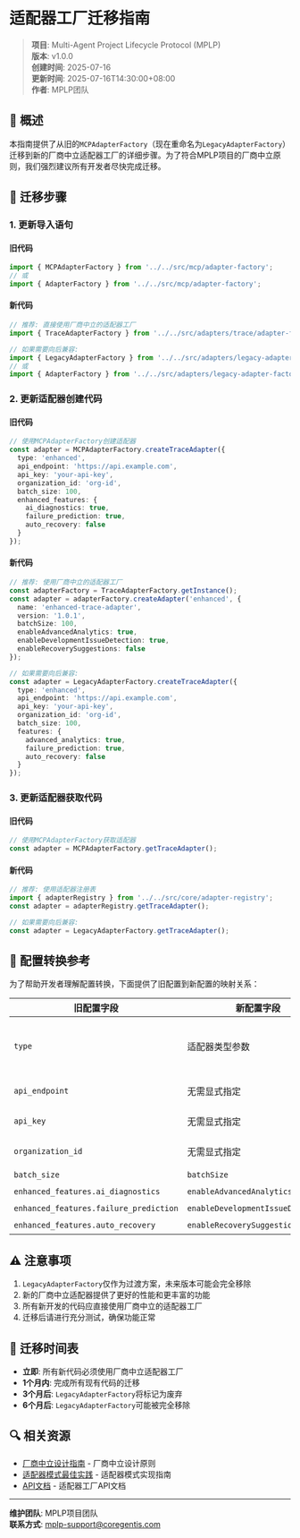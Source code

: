 # 适配器工厂迁移指南

> **项目**: Multi-Agent Project Lifecycle Protocol (MPLP)  
> **版本**: v1.0.0  
> **创建时间**: 2025-07-16  
> **更新时间**: 2025-07-16T14:30:00+08:00  
> **作者**: MPLP团队

## 📖 概述

本指南提供了从旧的`MCPAdapterFactory`（现在重命名为`LegacyAdapterFactory`）迁移到新的厂商中立适配器工厂的详细步骤。为了符合MPLP项目的厂商中立原则，我们强烈建议所有开发者尽快完成迁移。

## 🔄 迁移步骤

### 1. 更新导入语句

#### 旧代码

```typescript
import { MCPAdapterFactory } from '../../src/mcp/adapter-factory';
// 或
import { AdapterFactory } from '../../src/mcp/adapter-factory';
```

#### 新代码

```typescript
// 推荐: 直接使用厂商中立的适配器工厂
import { TraceAdapterFactory } from '../../src/adapters/trace/adapter-factory';

// 如果需要向后兼容:
import { LegacyAdapterFactory } from '../../src/adapters/legacy-adapter-factory';
// 或
import { AdapterFactory } from '../../src/adapters/legacy-adapter-factory';
```

### 2. 更新适配器创建代码

#### 旧代码

```typescript
// 使用MCPAdapterFactory创建适配器
const adapter = MCPAdapterFactory.createTraceAdapter({
  type: 'enhanced',
  api_endpoint: 'https://api.example.com',
  api_key: 'your-api-key',
  organization_id: 'org-id',
  batch_size: 100,
  enhanced_features: {
    ai_diagnostics: true,
    failure_prediction: true,
    auto_recovery: false
  }
});
```

#### 新代码

```typescript
// 推荐: 使用厂商中立的适配器工厂
const adapterFactory = TraceAdapterFactory.getInstance();
const adapter = adapterFactory.createAdapter('enhanced', {
  name: 'enhanced-trace-adapter',
  version: '1.0.1',
  batchSize: 100,
  enableAdvancedAnalytics: true,
  enableDevelopmentIssueDetection: true,
  enableRecoverySuggestions: false
});

// 如果需要向后兼容:
const adapter = LegacyAdapterFactory.createTraceAdapter({
  type: 'enhanced',
  api_endpoint: 'https://api.example.com',
  api_key: 'your-api-key',
  organization_id: 'org-id',
  batch_size: 100,
  features: {
    advanced_analytics: true,
    failure_prediction: true,
    auto_recovery: false
  }
});
```

### 3. 更新适配器获取代码

#### 旧代码

```typescript
// 使用MCPAdapterFactory获取适配器
const adapter = MCPAdapterFactory.getTraceAdapter();
```

#### 新代码

```typescript
// 推荐: 使用适配器注册表
import { adapterRegistry } from '../../src/core/adapter-registry';
const adapter = adapterRegistry.getTraceAdapter();

// 如果需要向后兼容:
const adapter = LegacyAdapterFactory.getTraceAdapter();
```

## 🔧 配置转换参考

为了帮助开发者理解配置转换，下面提供了旧配置到新配置的映射关系：

| 旧配置字段 | 新配置字段 | 说明 |
|------------|------------|------|
| `type` | 适配器类型参数 | 'enhanced' → 'enhanced', 'basic' → 'base' |
| `api_endpoint` | 无需显式指定 | 由适配器内部处理 |
| `api_key` | 无需显式指定 | 由适配器内部处理 |
| `organization_id` | 无需显式指定 | 由适配器内部处理 |
| `batch_size` | `batchSize` | 直接映射 |
| `enhanced_features.ai_diagnostics` | `enableAdvancedAnalytics` | 功能映射 |
| `enhanced_features.failure_prediction` | `enableDevelopmentIssueDetection` | 功能映射 |
| `enhanced_features.auto_recovery` | `enableRecoverySuggestions` | 功能映射 |

## ⚠️ 注意事项

1. `LegacyAdapterFactory`仅作为过渡方案，未来版本可能会完全移除
2. 新的厂商中立适配器提供了更好的性能和更丰富的功能
3. 所有新开发的代码应直接使用厂商中立的适配器工厂
4. 迁移后请进行充分测试，确保功能正常

## 📅 迁移时间表

- **立即**: 所有新代码必须使用厂商中立适配器工厂
- **1个月内**: 完成所有现有代码的迁移
- **3个月后**: `LegacyAdapterFactory`将标记为废弃
- **6个月后**: `LegacyAdapterFactory`可能被完全移除

## 🔍 相关资源

- [厂商中立设计指南](./vendor-neutral-design.md) - 厂商中立设计原则
- [适配器模式最佳实践](./adapter-pattern-best-practices.md) - 适配器模式实现指南
- [API文档](../api/adapter-factory-api.md) - 适配器工厂API文档

---

**维护团队**: MPLP项目团队  
**联系方式**: mplp-support@coregentis.com 